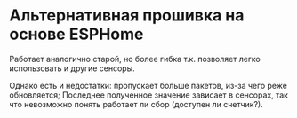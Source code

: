 Альтернативная прошивка на основе ESPHome
=========================================

Работает аналогично старой, но более гибка т.к.
позволяет легко использовать и другие сенсоры.

Однако есть и недостатки: пропускает больше пакетов, из-за чего реже обновляется;
Последнее полученное значение зависает в сенсорах, так что невозможно понять работает ли сбор (доступен ли счетчик?).
